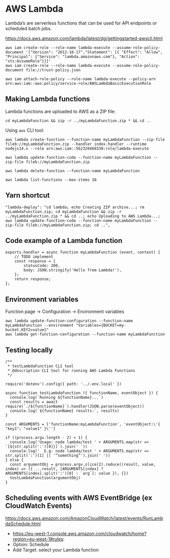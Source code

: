 # AWS Lambda

Lambda’s are serverless functions that can be used for API endpoints or scheduled batch jobs.

https://docs.aws.amazon.com/lambda/latest/dg/gettingstarted-awscli.html

    aws iam create-role --role-name lambda-execute --assume-role-policy-document '{"Version": "2012-10-17","Statement": [{ "Effect": "Allow", "Principal": {"Service": "lambda.amazonaws.com"}, "Action": "sts:AssumeRole"}]}'
    aws iam create-role --role-name lambda-execute --assume-role-policy-document file://trust-policy.json

    aws iam attach-role-policy --role-name lambda-execute --policy-arn arn:aws:iam::aws:policy/service-role/AWSLambdaBasicExecutionRole


## Making Lambda functions

Lambda functions are uploaded to AWS as a ZIP file:

    cd myLambdaFunction && zip -r ../myLambdaFunction.zip * && cd ..

Using `aws` CLI tool:

    aws lambda create-function --function-name myLambdaFunction --zip-file fileb://myLambdaFunction.zip --handler index.handler --runtime nodejs14.x --role arn:aws:iam::562328468330:role/lambda-execute

    aws lambda update-function-code --function-name myLambdaFunction --zip-file fileb://myLambdaFunction.zip

    aws lambda delete-function --function-name myLambdaFunction

    aws lambda list-functions --max-items 10


## Yarn shortcut

    "lambda-deploy": "cd lambda; echo Creating ZIP archive...; rm myLambdaFunction.zip; cd myLambdaFunction && zip -r ../myLambdaFunction.zip * && cd ..; echo Uploading to AWS Lambda...; aws lambda update-function-code --function-name myLambdaFunction --zip-file fileb://myLambdaFunction.zip; cd ..",


## Code example of a Lambda function

    exports.handler = async function myLambdaFunction (event, context) {
        // TODO implement
        const response = {
            statusCode: 200,
            body: JSON.stringify('Hello from Lambda!'),
        };
        return response;
    };


## Environment variables

Function page -> Configuration -> Environment variables

    aws lambda update-function-configuration --function-name myLambdaFunction --environment "Variables={BUCKET=my-bucket,KEY2=value}"
    aws lambda get-function-configuration --function-name myLambdaFunction


## Testing locally

    /**
     * testLambdaFunction CLI tool
     * @description CLI tool for running AWS Lambda Functions
     */

    require('dotenv').config({ path: '../.env.local' })

    async function testLambdaFunction ({ functionName, eventObject }) {
      console.log(`Running ${functionName}...`)
      const results = await require(`./${functionName}`).handler(JSON.parse(eventObject))
      console.log(`${functionName} results:`, results)
    }

    const ARGUMENTS = ['functionName:myLambdaFunction', 'eventObject:\'{ "key1"; "value1" }\'']

    if ((process.argv.length - 2) < 1) {
      console.log('Usage: node lambda/test ' + ARGUMENTS.map(str => `[${str.split(':')[0]}]`).join(' '))
      console.log('  E.g: node lambda/test ' + ARGUMENTS.map(str => str.split(':')[1] || '“something”').join(' '))
    } else {
      const argumentObj = process.argv.slice(2).reduce((result, value, index) => ({ ...result, [ARGUMENTS[index] ? ARGUMENTS[index].split(':')[0] : `arg`]: value }), {})
      testLambdaFunction(argumentObj)
    }


## Scheduling events with AWS EventBridge (ex CloudWatch Events)

https://docs.aws.amazon.com/AmazonCloudWatch/latest/events/RunLambdaSchedule.html

- https://eu-west-1.console.aws.amazon.com/cloudwatch/home?region=eu-west-1#rules:
- Option: Schedule
- Add Target: select your Lambda function

